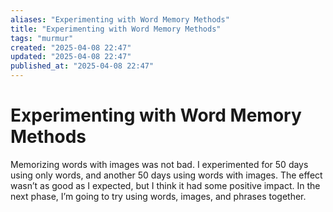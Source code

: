 ```yaml
---
aliases: "Experimenting with Word Memory Methods"
title: "Experimenting with Word Memory Methods"
tags: "murmur"
created: "2025-04-08 22:47"
updated: "2025-04-08 22:47"
published_at: "2025-04-08 22:47"
---
```


# Experimenting with Word Memory Methods

Memorizing words with images was not bad. I experimented for 50 days using only words, and another 50 days using words with images. The effect wasn’t as good as I expected, but I think it had some positive impact. In the next phase, I’m going to try using words, images, and phrases together.